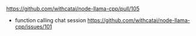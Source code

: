 https://github.com/withcatai/node-llama-cpp/pull/105

- function calling chat session https://github.com/withcatai/node-llama-cpp/issues/101